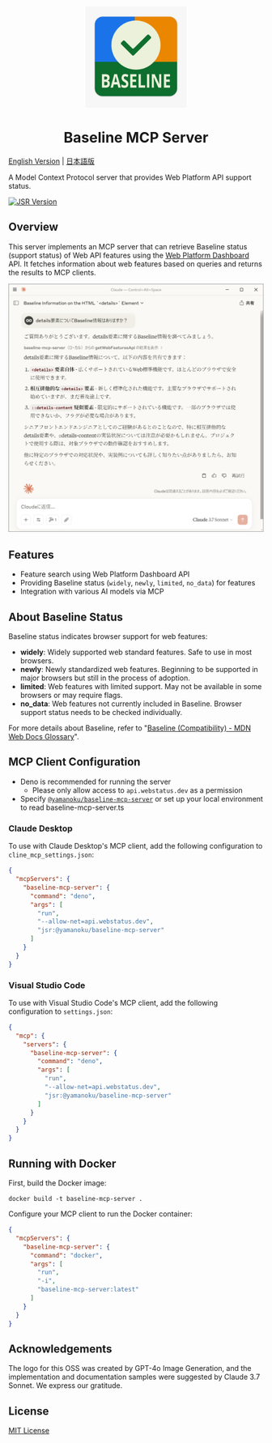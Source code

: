 <p align="center">
	<img src="./logo.png" alt="Baseline MCP Server Logo" width="200" height="200">
</p>

<h1 align="center">Baseline MCP Server</h1>

[English Version](./README_EN.md) | [日本語版](./README.md)

A Model Context Protocol server that provides Web Platform API support status.

[![JSR Version](https://jsr.io/badges/@yamanoku/baseline-mcp-server)](https://jsr.io/@yamanoku/baseline-mcp-server)

## Overview

This server implements an MCP server that can retrieve Baseline status (support
status) of Web API features using the
[Web Platform Dashboard](https://webstatus.dev/) API. It fetches information
about web features based on queries and returns the results to MCP clients.

![Claude Desktop showing Baseline information about details elements via the MCP server. The content lists baseline information for <details> element, mutually exclusive <details> elements, and ::details-content pseudo-element.](./screenshot_claude_desktop.png)

## Features

- Feature search using Web Platform Dashboard API
- Providing Baseline status (`widely`, `newly`, `limited`, `no_data`) for
  features
- Integration with various AI models via MCP

## About Baseline Status

Baseline status indicates browser support for web features:

- **widely**: Widely supported web standard features. Safe to use in most
  browsers.
- **newly**: Newly standardized web features. Beginning to be supported in major
  browsers but still in the process of adoption.
- **limited**: Web features with limited support. May not be available in some
  browsers or may require flags.
- **no_data**: Web features not currently included in Baseline. Browser support
  status needs to be checked individually.

For more details about Baseline, refer to
"[Baseline (Compatibility) - MDN Web Docs Glossary](https://developer.mozilla.org/en-US/docs/Glossary/Baseline/Compatibility)".

## MCP Client Configuration

- Deno is recommended for running the server
  - Please only allow access to `api.webstatus.dev` as a permission
- Specify
  [`@yamanoku/baseline-mcp-server`](https://jsr.io/@yamanoku/baseline-mcp-server)
  or set up your local environment to read baseline-mcp-server.ts

### Claude Desktop

To use with Claude Desktop's MCP client, add the following configuration to
`cline_mcp_settings.json`:

```json
{
  "mcpServers": {
    "baseline-mcp-server": {
      "command": "deno",
      "args": [
        "run",
        "--allow-net=api.webstatus.dev",
        "jsr:@yamanoku/baseline-mcp-server"
      ]
    }
  }
}
```

### Visual Studio Code

To use with Visual Studio Code's MCP client, add the following configuration to
`settings.json`:

```json
{
  "mcp": {
    "servers": {
      "baseline-mcp-server": {
        "command": "deno",
        "args": [
          "run",
          "--allow-net=api.webstatus.dev",
          "jsr:@yamanoku/baseline-mcp-server"
        ]
      }
    }
  }
}
```

## Running with Docker

First, build the Docker image:

```shell
docker build -t baseline-mcp-server .
```

Configure your MCP client to run the Docker container:

```json
{
  "mcpServers": {
    "baseline-mcp-server": {
      "command": "docker",
      "args": [
        "run",
        "-i",
        "baseline-mcp-server:latest"
      ]
    }
  }
}
```

## Acknowledgements

The logo for this OSS was created by GPT-4o Image Generation, and the
implementation and documentation samples were suggested by Claude 3.7 Sonnet. We
express our gratitude.

## License

[MIT License](./LICENSE)
